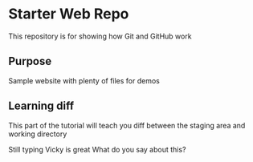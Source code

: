 # Starter Web Repo

This repository is for showing how Git and GitHub work

## Purpose

Sample website with plenty of files for demos

## Learning diff
This part of the tutorial will teach you diff between the staging area and working directory

Still  typing
Vicky is great
What do you say about this?

